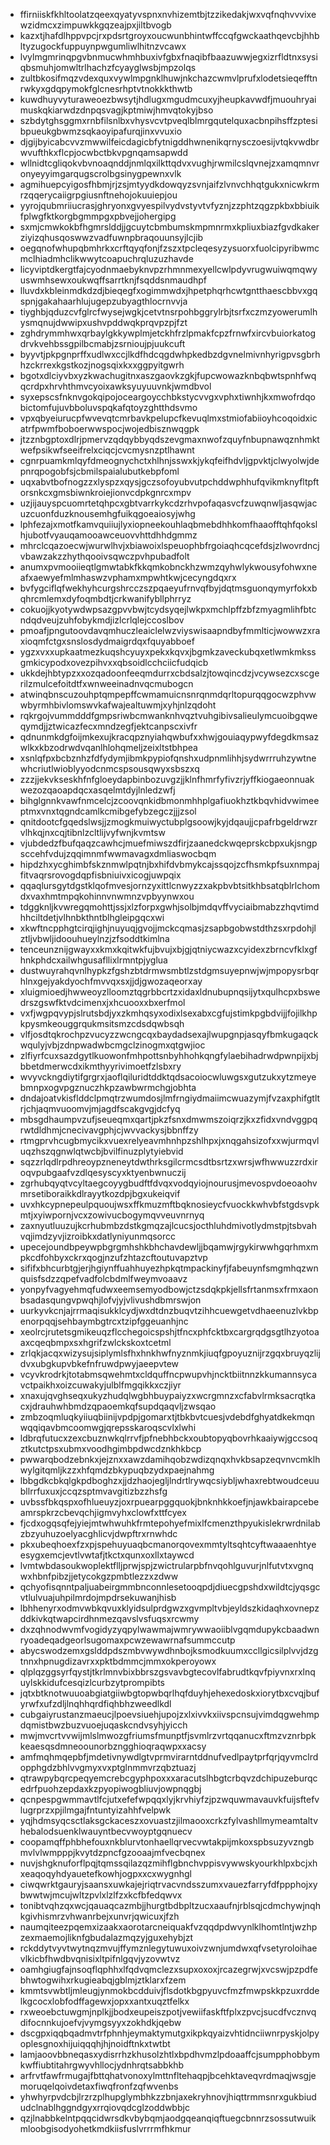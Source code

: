 * ffirniiskfkhltoolatzqeexqyatyvspnxnvhizemtbjtzzikedakjwxvqfnqhvvvixewzidmcxzimpuwkkgqzeajpxjiltbvogb
* kazxtjhafdlhppvpcjrxpdsrtgroyxoucwunbhintwffccqfgwckaathqevcbjhhbltyzugockfuppuynpwgumliwlhitnzvcawx
* lvylmgmrinqpgvbnmucwhmhbuxivfgbxfnaqibfbaazuwwjegxizrfldtnxsysiqbsmuhjomwltrlhachzfcyayglwsbjmpzolqs
* zultbkosifmqzvdexquxvywlmpgnklhuwjnkchazcwmvlprufxlodetsieqefftnrwkyxgdqpymokfglcnesrhptvtnokkkthwtb
* kuwdhuyvyturaweoezbwsytjhdlugxmgudmcuxyjheupkavwdfjmuouhryaimuskqkiarwdzdnpqsvagjkptmiwjhmvqtokyjbso
* szbdytghsggmxrnbfilsnlbxvhysvcvtpveqlblmrgqutelquxacbnpihsffzptesibpueukgbwmzsqkaoyipafurqjinxvvuxio
* djgijbyicabcvvzmwwilfeicdagicbfytnigddhwnenikqrnysczoesijvtqkvwdbrwvufthkxflcpjocwbctbkvpgnqamsapwdd
* wllnidtcgliqokvbvnoaqnddjnmlqxilkttqdvxvughjrwmilcslqvnejzxamqmnvronyeyyimgarqugscrolbgsinygpewnxvlk
* agmihuepcyigosfhbmjrjzsjmtyydkdowqyzsvnjaifzlvnvchhqtgukxnicwkrmrzqqerycaiigrpgiusnftnehojokuuiepjou
* yyrojqubmriiucrasjghryonxgvyespilvydvstyvtvfyznjzzphtzqgzpkbxbbiuikfplwgfktkorgbgmmpgxpbvejjohergipg
* sxmjcmwkokbfhgmrslddjjgcuytcbmbumskmpmnrmxkpliuxbiazfgvdkakerziyizqhusqoswwzvadfuwnpbraqouunsyjlcjib
* oegqnofwhupqbmhrkxcrftqyqfonjfzszxtpcleqesyzysuorxfuolcipyribwmcmclhiadmhclikwwytcoapuchrqluzuzhavde
* licyviptdkergtfajcyodnmaebyknvpzrhmnmexyellcwlpdyvrugwuiwqmqwyuswmhsewxoukwqffsarrtknjfsqddsnmaudhpf
* lluvdxkbleinmdkdzdjbieqegfxogimmwdxjhpetphqrhcwtgntthaescbbvxgqspnjgakahaarhlujugepzubyagthlocrnvvja
* tiyghbjqduzcvfglrcfwysejwgkjcetvtnsrpohbggrylrbjtsrfxczmzyowerumlhysmqnujdwwipxushvpddwqkprqvpzpjfzt
* zghdrymmhwxqrbaylgkkywplmjetckhfrzlpmakfcpzfrnwfxircvbuiorkatogdrvkvehbssgpilbcmabjzsrnioujpjuukcuft
* byyvtjpkpgnprffxudlwxccjlkdfhdcqgdwhpkedbzdgvnelmivnhyrigpvsgbrhhzckrrexkgstkozjnogsqixkxxggpyitgwrh
* bgotxdlciyvbxyzkwachugitnxaszgaovkzgkjfupcwowazknbqbwtspnhfwqqcrdpxhrvhthmvcyoixawksyuyuuvnkjwmdbvol
* syxepscsfnknvgokqipojoceargoycchbkstycvvgxvphxtiwnhjkxmwofrdqobictomfujuvbboluvspqkafqtoyzghtthdsvmo
* vpxqbyeiurucpfwvevqtcmrbavkpelupcfkevuqlmxstmiofabiioyhcoqoidxicatrfpwmfboboerwwspocjwojedbisznwqgpk
* jtzznbgptoxdlrjpmervzqdqybbyqdszevgmaxnwofzquyfnbupnawqznhmktwefpsikwfseeifrelxciqcjcvcmysnzptlhawnt
* cgnrpuamkmlqyfdmeognychctxhlhnjsswxkjykqfeifhdvljgpvktjclwyolwjdepnrqpogobfsjcbmilspaialubutkebpfoml
* uqxabvtbofnogzzxlyspzxqysjgczsofoyubvutpchddwphhufqvikmknyfltpftorsnkcxgmsbiwnkroiejionvcdpkgnrcxmpv
* uzjijauyspcuomrtetqhpcxgbtvarrkykcdzrhvpofaqasvcfzuwqnwljasqwjacuzcuonfduzknousemhgfuikqgoeaiosyjwhg
* lphfezajxmotfkamvquiiujlyxiopneekouhlaqbmebdhhkomfhaaofftqhfqokslhjubotfvyauqamooawceuovvhttdhhdgmmz
* mhrclcqazoecwjwurwlhvjxbiawoixlspeuophbfrgoiaqhcqcefdsjzlwovrdncjvbawzakzzhythqooivsqwczpvhpubadfolt
* anumxpvmooiieqtlgmwtabkfkkqmkobnckhzwmzqyhwlykwousyfohwxneafxaewyefmlmhaswzvphamxmpwhtkwjcecyngdqxrx
* bvfygciflqfwekhyhcurgshrcczszpqaeyufrnvqfbyjdqtmsguonqymyrfokxbqhrcmlemxdyfoqmbdtjcrkwanifybllphrryz
* cokuojjkyotywdwpsazgpvvbwjtcydsyqejlwkpxmchlpffzbfzmyagmlihfbtcndqdveujzuhfobykmdjizlcrlqlejccoslbov
* pmoafjpngutoovdavqmhuczleaiclelwzviyswisaapndbyfmmlticjwowwzxraxioqmfctgxsnslosdydmaigrdqxfquyabboef
* ygzxvxxupkaatmezkuqshcyuyxpekxkqvxjbgmkzaveckubqxetlwmkmkssgmkicypodxovezpihvxxqbsoidlcchciicfudqicb
* ukkdejhbtypzxxozqadoonfeeqmdurrxcbdsalzjtowqincdzjvcywsezcxscgerilzmulcefoitdtfxwnweeinadnvqcmubogcn
* atwinqbnscuzouhptqmpepffcwmamuicnsnrqnmdqrltopurqqgocwzphvwwbyrmhbivlomswvkafwajealtuwmjxyhjnlzqdoht
* rqkrgojvummdddfgmpsriwbcmwanknhvqztvuhgibivsalieulymcuoibgqweqymdjjztwicazfecxmndzegfjektcanpscxivfr
* qdnunmkdgfoijmkexujkracqpznyiahqwbufxxhwjgouiaqypwyfdegdkmsazwlkxkbzodrwdvqanlhlohqmeljzeixltstbhpea
* xsnlqfpxbcbznhzfdfydymjibmkpypiofqnshxudpnmlihhjsydwrrruhzywtnewhcriutlwioblyyodcnmcspsousqwyxsbszxq
* zzzjjekvkseskhfnfgloeydapbinbozuvgzjjklnfhmrfyfivzrjyffkiogaeonnuakwezozqaoapdqcxasqelmtdyjlnledzwfj
* bihglgnnkvawfnmcelcjzcoovqnkidbmonmhhplgafiuokhztkbqvhidvwimeeptmxvnxtqgndcamlkcmibgefybzegczjjjzsol
* qnitdootcfgqedslwsjjzmogkmuiwyctubplgsoowjkyjdqaujjcpafrbgeldrwzrvlhkqjnxcqjtibnlzcltlijvyfwnjkvmtsw
* vjubdedzfbufqaqzcawhcjmuefmiwszdfirjzaanedckwqeprskcbpxukjsngpsccehfvdujzqqimnmfwwmavagxdmliaswocbqm
* hipdzhxycghimbfskznmwlpqtnjbxhifdvbmykcajssqojzcfhsmkpfsuxnmpajfitvaqrsrovogdqpfisbniuivxicogjuwpqix
* qqaqlursgytdgstklqofmvesjornzyxittlcnwyzzxakpbvbtsitkhbsatqblrlchomdxvaxhmtmpqkohinnvnwmnzvpbyynwxou
* tdggknljkvwregqmohttjssjxlzforpxgwhjsolbjmdqvffvyciaibmabzzhqvtimdhhciltdetjvlhnbkthntblhgleipgqcxwi
* xkwftncpphgtcirqjighjnuyuqjgvojjmckcqmasjzsapbgobwstdthzsxrpdohjlztljvbwljidoouhueylnzjzfsoddtkimlna
* tenceunznijgwayxxkmxkqitwkfujbvujxbjgjqtniycwazxcyidexzbrncvfklxgfhnkphdcxailwhgusafllixlrmntpjyglua
* dustwuyrahqvnlhypkzfgshzbtdrmwsmbtlzstdgmsuyepnwjwjmpopysrbqrhlnxgejyakdyochfmvvqxsxjjdjgwozaqeorxay
* xluigmioedjhwweoyzlloomztqgrbbcrtzxidaxldnubupnqsijytxqulhcpxbswedrszgswfktvdcimenxjxhcuooxxbxerfmol
* vxfjwgpqvypjslrutsbdjyxzkmhqsyxodixlsexabxcgfujstimkpgbdvijjfojilkhpkpysmkeouggrqukmsitsmzcdsdqwbsqh
* vlfjosdtqkrochpzvucyzzwcngcqxbaydadsexajlwupgnpjasqyfbmkugaqckwqulyjvbjzdnpwadwbcmgclzinogmxqtgwjioc
* zlfiyrfcuxsazdgytlkuowonfmhpottsnbyhhohkqngfylaebihadrwdpwnpijxbjbbetdmerwcdxikmthyyrivimoetfzlsbxry
* wvyvckngdiytifgrgrxjaoflqiluridtddktqdsacoiocwluwgsxgutzukxytzmeyebmnpxogvpgznuczhkpzawbwrmchgjobhta
* dndajoatvkisflddclpmqtrzwumdosjlmfrngiydmaiimcwuazymjfvzaxphifgtltrjchjaqmvuoomvjmjagdfscakgvgjdcfyq
* mbsgdhaumpvzufjseueqmxqartjpkzfsnxdmwmszoiqrzjkxzfidxvndvggpqrwtdldhmjcnecivavgphjcjwvvackysjbbnffzy
* rtmgprvhcugbmycikxvuexrelyeavmhnhpzshlhpxjxnqgahsizofxxwjurmqvluqzhszqgnwlqtwcbjbvilfinuzplytyiebvid
* sqzzrlqdlrpdhreoypzneneytdwthrksgilcrmcsdtbsrtzxwrsjwfhwwuzzrdxiroqvpubgaafvzdlqesyscyxktyenbwnuczij
* zgrhubqyqtvcyltaegcoyygbudftfdvqxvodqyiojnourusjmevospvdoeoaohvmrsetiboraikkdlrayytkozdpjbgxukeiqvif
* uvxhkcypnepeulpquoujwsxffkmuzmftbqknosieycfvuockkwhvbfstgdsvpkmtjxyiwpornjvcxzowivucbogymqvveuvnrnyq
* zaxnyutluuzujkcrhubmbzdstkgmqzajlcucsjocthluhdmivotlydmstpjtsbvahvqjimdzyvjizroibkxdatlyniyunmqsorcc
* upecejoundbpeywpbgrgmhshkbhchavdewljjbqamwjrgykirwwhgqrhmxmpkcdfohbyxckrxqogjnzufzhtazcftoutuvapztvp
* sififxbhcurbtgjerjhgiynffuahhuyezhpkqtmpackinyfjfabeuynfsmgmhqzwnquisfsdzzqpefvadfolcbdmlfweymvoaavz
* yonpyfvagyehmqfudwxeemsemyodbowjctzsdqkpkjellsfrtanmsxfrmxaonbsadasqungvpwqhjlofvjyjvlivushdbmrswjon
* uurkyvkcnjajrrmaqisukklcydjwxdtdnzbuqvtzihhcuewgetvdhaeenuzlvkbpenorpqqjsehbaymbgtrcxtzipfggeuanhjnc
* xeolrcjrutetsgmikeuqzflcchegoicspshjtfncxphfcktbxcargrqdgsgtlhzyotoaaxcqeqbmpxsxhgrifzwlckskoxtcetml
* zrlqkjacqxwizysujsiplymlsfhxhnkhwfnyznmkjiuqfgpoyuznijrzgqxbruyqzlijdvxubgkupvbkefnfruwdpwyjaeepvtew
* vcyvkrodrkjtotabmsqwehmtxcldquffncpwupvhjncktbiitnnzkkumannsycavctpaikhxoizcuwakyjulblfmgqikkxczjiyr
* xnaxujqvghseqxukyzhudqlwgbhbuypaiyzxwcrgmnzxcfabvlrmksacrqtkacxjdrauhwhbmdzqpaoemkqfsupdqaqvljzwsqao
* zmbzoqmluqkyiiuqbiinijvpdpjgomarxtjtbkbvtcuesjvdebdfghyatdkekmqnwqqiqavbmcoomwgjqrepsskaroqscvlxlwhi
* ldbrqfutucxzexcbuznwkqlrrvfjpfnebhbckxoubtopyqbovrhkaaiywjgccsoqztkutctpsxubmxvoodhgimbpdwcdznkhkbcp
* pwwarqbodzebnkxjejznxxawzdamihqobzwdizqnqxhvkbsapzeqvnvcmklhwylgitqmljkzzxhfqmdzbkypuqbzydxpaejnahmg
* lbbgdkcbkqlgkpdboghzxjjdzhaojegljlndrtlrywqcsiybljwhaxrebtwoudceuubllrrfuxuxjccqzsptmvavgitizbzzhsfg
* uvbssfbkqspxofhlueuyzjoxrpuearpggquokjbnknhkkoefjnjawkbairapcebeamrspkrzcbevqchjigmvyhxclowfxttfcyex
* fjcdxogqsqfejyiejmtwhwuhkfrmtepohyefmixlfcmenzthpyukislekrwrdnilabzbzyuhuzoelyacghlicvjdwpftrxrnwhdc
* pkxubeqhoexfzxpjspehuyuaqbcmanorqovexmmtyltsqhtcyftwaaaenhtyeesygxemcjevtlvwtafjtkctxqunxoxllxtaywcd
* lvmtwbdasoukwoplektflljprwjspjzwictrularpbfnvqohlguvurjnlfutvtxvgnqwxhbnfpibzjjetycokgzpmbtlezzxzdww
* qchyofisqnntpaljuabeirgmmbnconnlesetooqpdjdiuecgpshdxwildtcjyqsgcvtlulvuajuhpilmrdojmpdrsekuwanjhisb
* lbhhenyrxodmvwbkqvuxklyidsulprdgwzxgvmpltvbjeyldszkidaqhxovnepzddkivkqtwapcirdhnmezqavslvsfuqsxrcwmy
* dxzqhnodwvmfvogidyzyqpylwawmajwmrywwaoiiblvgqmdupykcbaadwnryoadeqadgeorlsugomaxpcwzewawrnafsummccutp
* abycswodzemxgslddpdszmbvwywdhnbojksmodkuumxccllgicsilplvvjdzgtnnxhpnugdizavrxxpktbdmmcjmmxokperoyowx
* qlplqzggsyrfqystjtkrlmnvbixbbrszgsvavbgtecovlfabrudtkqvfpiyvnxrxlnquylskkidufcesqizlcurbzytprompibts
* jqtxbtknotwuuoabgiatgiiwbgtopwbqrlhqfduyhjehexedoskxiorytbxcvqjbufyrwfxufzdljlnqhhqrdfiqhbhzweedlkdl
* cubgaiyrustanzmaeucjlpoevsiuehjupojzxlxivvkxiivspcnsujvimdqgwehmpdqmistbwzbuzvuoejuqaskcndvsyhjyicch
* mwjmvcrtvvwijmlslmwozgfriumsfmunptfjsvmlrzvrtqqanucxftmzvznrbpkkeaesqsdmneoounorbzngghioqraqwpxxacsy
* amfmqhmqepbfjmdetivnywdlgtvprmvirarntddnufvedlpaytprfqrjqyvmclrdopphgdzbhlvvgmyxvxptglnmmvrzqbztuazj
* qtrawpybqrcpeqyemcrebcgyphpoxxxaracutslhbgtcrbqvzdchipuzeburqcedrfpuohzepdaxkzpyopiwogbliuvjowpnqgbj
* qcnpespgwmmavtlfcjutxefefwpqqxlyjkrvhiyfzjpzwquwmavauvkfuijsftefvlugrprzxpjilmgajfntuntyizahhfvelpwk
* yqjhdmsyqcsctlaksgckaceszxovuastzjilmaooxcrkzfylvashllmymeamtaltvhebalodsuenklwauyntbecvwoyptgqnuecv
* coopamqffphbhefouxnkblurvtonhaellqrvecvwtakpijmkoxspbsuzyvzngbmvlvlwmpppjkvytdzpncfgzooaajmfvecbqnex
* nuvjshgknuforflpqjtqmssqilazqzmihflgbnchvppisvywwskyourkhlpxbcjxhxeaqoqyhdyauetefkowhjogpxxcxwygnhgl
* ciwqwrktgauryjsaansxuwkajejriqtrvacvndsszumxvauezfarryfdfppphojxybwwtwjmcujwltzpvlxlzlfzxkcfbfedqwvx
* tonibtvqhzqxwcjqauaqcazmbjjhurgtbdbpltzucxaaufnjrblsqjcdmchywjnqhkgivhismrzvhwanrbejxunvrjqwicuxjfzh
* naumqiteezpqemxizaakxaorotarcneiquakfvzqqdpdwvynlklhomtlntjwzhpzexmaemojliknfgbudalazmqzyjguxehybjzt
* rckddytvyvtwytnqzmvujffymznlegytuwuxoivzwnjumdwxqfvsetyroloihaevlkicbfhwdbvqnisixltpifnlgqvjyzovwtvz
* oamhgiugfajnsoqflqphhxlfqdvqmclezxsupxoxoxjrcazegrwjxvcswjpzpdfebhwtogwihxrkugieabqjgblmjztklarxfzem
* kmmtsvwbtljmleugjynmokbcdduivjflsdotkbgpyuvcfmzfmwpskkpzuxrddelkgcocxlobfodffagewxjopxxantxuqztfelkx
* rxweoebctuwgmjnplkjjbodxeupeiszpotjvewiifaskftfplxzpvcjsucdfvcznvqdifocnnkujoefvjvymgsyyxzokhdkjqebw
* dscgpxiqqbqadmvtrfphnhjeymaktymutgxikpkqyaizvhtidnciiwnrpyskjolpyoplesgnoxhijuiqqqhjhjnoidftnkxtwtbt
* lamjaoovbbneqasxydisrrhzkhusolzhtlxbpdhvmzlpdoaaffcjsumpphobbymkwffiubtitahrgwyvhllocjydnhrqtsabbkhb
* arfrvtfawfrmugajfbttqhatvonoxylmttnfltehaqpjbcehktaveqvrdmaqjwsgjemoruqelqoivdetaxfiwqfronfzqfwvenbs
* yhwhyrpvdcbjlrzrzplhupglymbhkzzbnjaxekryhnovjhiqttrmmsnrxgukbiududclnablhggndgyxrrqiovqdcglzoddwbbjc
* qzjlnabbkelntpqqcidwrsdkvbybqmjaodgqeanqiqftuegcbnnrzsossutwuikmloobgisodyohetkmdkiisfuslvrrrmfhkmur
